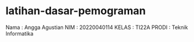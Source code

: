 # latihan-dasar-pemograman
Nama  : Angga Agustian
NIM   : 20220040114
KELAS : TI22A
PRODI : Teknik Informatika
